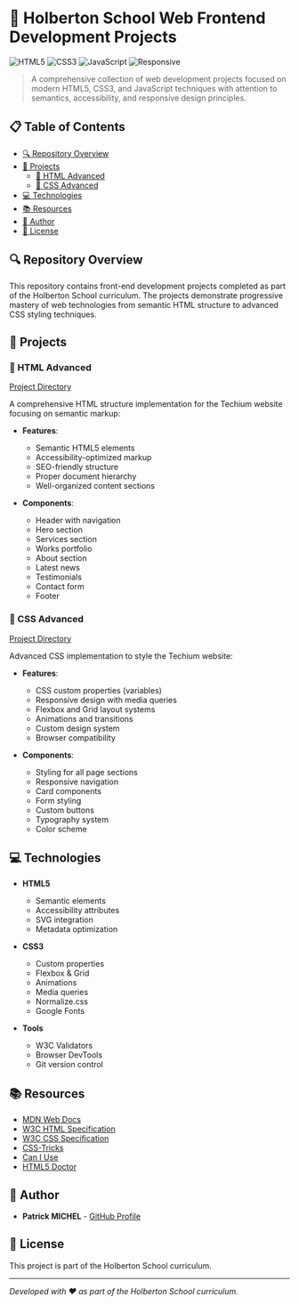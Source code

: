 # 🌟 Holberton School Web Frontend Development Projects

![HTML5](https://img.shields.io/badge/HTML5-E34F26?style=for-the-badge&logo=html5&logoColor=white)
![CSS3](https://img.shields.io/badge/CSS3-1572B6?style=for-the-badge&logo=css3&logoColor=white)
![JavaScript](https://img.shields.io/badge/JavaScript-F7DF1E?style=for-the-badge&logo=javascript&logoColor=black)
![Responsive](https://img.shields.io/badge/Responsive-Design-orange?style=for-the-badge)

> A comprehensive collection of web development projects focused on modern HTML5, CSS3, and JavaScript techniques with attention to semantics, accessibility, and responsive design principles.

## 📋 Table of Contents

- [🔍 Repository Overview](#-repository-overview)
- [🚀 Projects](#-projects)
  - [📝 HTML Advanced](#-html-advanced)
  - [🎨 CSS Advanced](#-css-advanced)
- [💻 Technologies](#-technologies)
- [📚 Resources](#-resources)
- [👤 Author](#-author)
- [📄 License](#-license)

## 🔍 Repository Overview

This repository contains front-end development projects completed as part of the Holberton School curriculum. The projects demonstrate progressive mastery of web technologies from semantic HTML structure to advanced CSS styling techniques.

## 🚀 Projects

### 📝 HTML Advanced

[Project Directory](/html_advanced)

A comprehensive HTML structure implementation for the Techium website focusing on semantic markup:

- **Features**:
  - Semantic HTML5 elements
  - Accessibility-optimized markup
  - SEO-friendly structure
  - Proper document hierarchy
  - Well-organized content sections

- **Components**:
  - Header with navigation
  - Hero section
  - Services section
  - Works portfolio
  - About section
  - Latest news
  - Testimonials
  - Contact form
  - Footer

### 🎨 CSS Advanced

[Project Directory](/CSS_advanced)

Advanced CSS implementation to style the Techium website:

- **Features**:
  - CSS custom properties (variables)
  - Responsive design with media queries
  - Flexbox and Grid layout systems
  - Animations and transitions
  - Custom design system
  - Browser compatibility

- **Components**:
  - Styling for all page sections
  - Responsive navigation
  - Card components
  - Form styling
  - Custom buttons
  - Typography system
  - Color scheme

## 💻 Technologies

- **HTML5**
  - Semantic elements
  - Accessibility attributes
  - SVG integration
  - Metadata optimization

- **CSS3**
  - Custom properties
  - Flexbox & Grid
  - Animations
  - Media queries
  - Normalize.css
  - Google Fonts

- **Tools**
  - W3C Validators
  - Browser DevTools
  - Git version control

## 📚 Resources

- [MDN Web Docs](https://developer.mozilla.org/en-US/)
- [W3C HTML Specification](https://html.spec.whatwg.org/)
- [W3C CSS Specification](https://www.w3.org/Style/CSS/)
- [CSS-Tricks](https://css-tricks.com/)
- [Can I Use](https://caniuse.com/)
- [HTML5 Doctor](http://html5doctor.com/)

## 👤 Author

- **Patrick MICHEL** - [GitHub Profile](https://github.com/Pmichel74)

## 📄 License

This project is part of the Holberton School curriculum.

---

*Developed with ❤️ as part of the Holberton School curriculum.*
